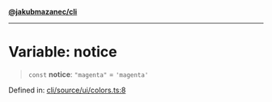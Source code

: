 [**@jakubmazanec/cli**](../../../README.md)

---

# Variable: notice

> `const` **notice**: `"magenta"` = `'magenta'`

Defined in:
[cli/source/ui/colors.ts:8](https://github.com/jakubmazanec/tools/blob/412167e80a7675933e43d5220a19d05130301e2d/packages/cli/source/ui/colors.ts#L8)
